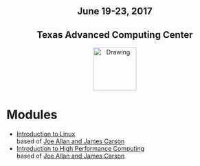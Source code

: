 <center>
<h2>June 19-23, 2017</h2>
<h2>Texas Advanced Computing Center</h2></center>
<center><img src="https://www.tacc.utexas.edu/documents/1084364/1275944/tacc.png" alt="Drawing" style="height:100px;"/></center>


# Modules

* [Introduction to Linux](docs/intro_to_linux/intro_to_linux_01.md) <br>
  based of [Joe Allan and James Carson](https://github.com/jamescarson3/ctls2017)
* [Introduction to High Performance Computing](docs/intro_to_hpc/intro_to_hpc_01.md) <br>
  based of [Joe Allan and James Carson](https://github.com/jamescarson3/ctls2017)
